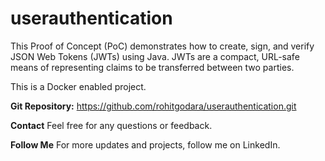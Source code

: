 # userauthentication
This Proof of Concept (PoC) demonstrates how to create, sign, and verify JSON Web Tokens (JWTs) using Java. JWTs are a compact, URL-safe means of representing claims to be transferred between two parties.

This is a Docker enabled project.


**Git Repository:** https://github.com/rohitgodara/userauthentication.git

**Contact**
Feel free for any questions or feedback.

**Follow Me**
For more updates and projects, follow me on LinkedIn.